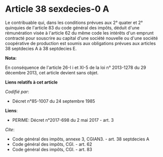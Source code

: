 # Article 38 sexdecies-0 A

Le contribuable qui, dans les conditions prévues aux 2° quater et 2° quinquies de l'article 83 du code général des impôts,
déduit d'une rémunération visée à l'article 62 du même code les intérêts d'un emprunt contracté pour souscrire au capital
d'une société nouvelle ou d'une société coopérative de production est soumis aux obligations prévues aux articles 38
septdecies A à 38 septdecies E.

**Nota:**

En conséquence de l'article 26-I i et XI-5 de la loi n° 2013-1278 du 29 décembre 2013, cet article devient sans objet.

**Liens relatifs à cet article**

_Codifié par_:

  - Décret n°85-1007 du 24 septembre 1985

**Liens**:

  - PERIME: Décret n°2017-698 du 2 mai 2017 - art. 3

_Cite_:

  - Code général des impôts, annexe 3, CGIAN3. - art. 38 septdecies A
  - Code général des impôts, CGI. - art. 62
  - Code général des impôts, CGI. - art. 83
